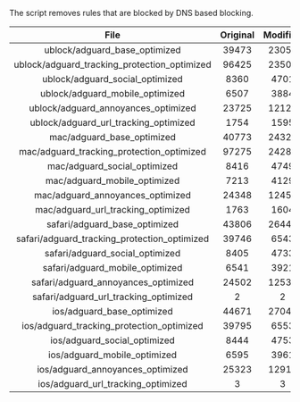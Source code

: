 The script removes rules that are blocked by DNS based blocking.


| File | Original | Modified |
|:----:|:-----:|:-----:|
| ublock/adguard_base_optimized | 39473 | 23054 |
| ublock/adguard_tracking_protection_optimized | 96425 | 23509 |
| ublock/adguard_social_optimized | 8360 | 4701 |
| ublock/adguard_mobile_optimized | 6507 | 3884 |
| ublock/adguard_annoyances_optimized | 23725 | 12124 |
| ublock/adguard_url_tracking_optimized | 1754 | 1595 |
| mac/adguard_base_optimized | 40773 | 24327 |
| mac/adguard_tracking_protection_optimized | 97275 | 24287 |
| mac/adguard_social_optimized | 8416 | 4749 |
| mac/adguard_mobile_optimized | 7213 | 4129 |
| mac/adguard_annoyances_optimized | 24348 | 12456 |
| mac/adguard_url_tracking_optimized | 1763 | 1604 |
| safari/adguard_base_optimized | 43806 | 26444 |
| safari/adguard_tracking_protection_optimized | 39746 | 6543 |
| safari/adguard_social_optimized | 8405 | 4733 |
| safari/adguard_mobile_optimized | 6541 | 3921 |
| safari/adguard_annoyances_optimized | 24502 | 12535 |
| safari/adguard_url_tracking_optimized | 2 | 2 |
| ios/adguard_base_optimized | 44671 | 27043 |
| ios/adguard_tracking_protection_optimized | 39795 | 6553 |
| ios/adguard_social_optimized | 8444 | 4753 |
| ios/adguard_mobile_optimized | 6595 | 3961 |
| ios/adguard_annoyances_optimized | 25323 | 12916 |
| ios/adguard_url_tracking_optimized | 3 | 3 |